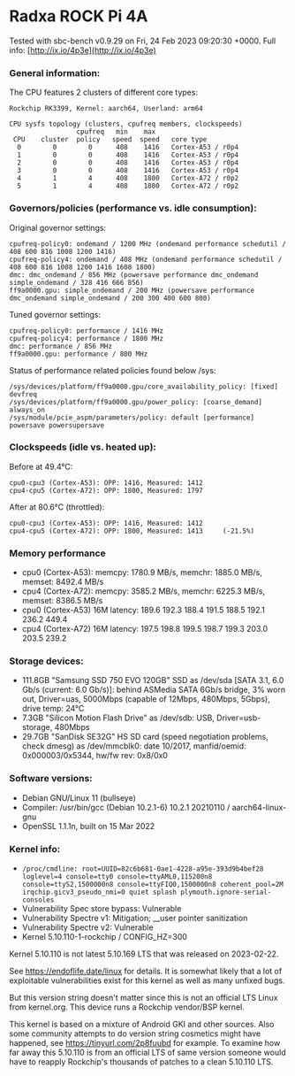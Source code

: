# Radxa ROCK Pi 4A

Tested with sbc-bench v0.9.29 on Fri, 24 Feb 2023 09:20:30 +0000. Full info: [http://ix.io/4p3e](http://ix.io/4p3e)

### General information:

The CPU features 2 clusters of different core types:

    Rockchip RK3399, Kernel: aarch64, Userland: arm64
    
    CPU sysfs topology (clusters, cpufreq members, clockspeeds)
                     cpufreq   min    max
     CPU    cluster  policy   speed  speed   core type
      0        0        0      408    1416   Cortex-A53 / r0p4
      1        0        0      408    1416   Cortex-A53 / r0p4
      2        0        0      408    1416   Cortex-A53 / r0p4
      3        0        0      408    1416   Cortex-A53 / r0p4
      4        1        4      408    1800   Cortex-A72 / r0p2
      5        1        4      408    1800   Cortex-A72 / r0p2

### Governors/policies (performance vs. idle consumption):

Original governor settings:

    cpufreq-policy0: ondemand / 1200 MHz (ondemand performance schedutil / 408 600 816 1008 1200 1416)
    cpufreq-policy4: ondemand / 408 MHz (ondemand performance schedutil / 408 600 816 1008 1200 1416 1608 1800)
    dmc: dmc_ondemand / 856 MHz (powersave performance dmc_ondemand simple_ondemand / 328 416 666 856)
    ff9a0000.gpu: simple_ondemand / 200 MHz (powersave performance dmc_ondemand simple_ondemand / 200 300 400 600 800)

Tuned governor settings:

    cpufreq-policy0: performance / 1416 MHz
    cpufreq-policy4: performance / 1800 MHz
    dmc: performance / 856 MHz
    ff9a0000.gpu: performance / 800 MHz

Status of performance related policies found below /sys:

    /sys/devices/platform/ff9a0000.gpu/core_availability_policy: [fixed] devfreq
    /sys/devices/platform/ff9a0000.gpu/power_policy: [coarse_demand] always_on
    /sys/module/pcie_aspm/parameters/policy: default [performance] powersave powersupersave

### Clockspeeds (idle vs. heated up):

Before at 49.4°C:

    cpu0-cpu3 (Cortex-A53): OPP: 1416, Measured: 1412 
    cpu4-cpu5 (Cortex-A72): OPP: 1800, Measured: 1797 

After at 80.6°C (throttled):

    cpu0-cpu3 (Cortex-A53): OPP: 1416, Measured: 1412 
    cpu4-cpu5 (Cortex-A72): OPP: 1800, Measured: 1413     (-21.5%)

### Memory performance

  * cpu0 (Cortex-A53): memcpy: 1780.9 MB/s, memchr: 1885.0 MB/s, memset: 8492.4 MB/s
  * cpu4 (Cortex-A72): memcpy: 3585.2 MB/s, memchr: 6225.3 MB/s, memset: 8386.5 MB/s
  * cpu0 (Cortex-A53) 16M latency: 189.6 192.3 188.4 191.5 188.5 192.1 236.2 449.4 
  * cpu4 (Cortex-A72) 16M latency: 197.5 198.8 199.5 198.7 199.3 203.0 203.5 239.2 

### Storage devices:

  * 111.8GB "Samsung SSD 750 EVO 120GB" SSD as /dev/sda [SATA 3.1, 6.0 Gb/s (current: 6.0 Gb/s)]: behind ASMedia SATA 6Gb/s bridge, 3% worn out, Driver=uas, 5000Mbps (capable of 12Mbps, 480Mbps, 5Gbps), drive temp: 24°C
  * 7.3GB "Silicon Motion Flash Drive" as /dev/sdb: USB, Driver=usb-storage, 480Mbps
  * 29.7GB "SanDisk SE32G" HS SD card (speed negotiation problems, check dmesg) as /dev/mmcblk0: date 10/2017, manfid/oemid: 0x000003/0x5344, hw/fw rev: 0x8/0x0

### Software versions:

  * Debian GNU/Linux 11 (bullseye)
  * Compiler: /usr/bin/gcc (Debian 10.2.1-6) 10.2.1 20210110 / aarch64-linux-gnu
  * OpenSSL 1.1.1n, built on 15 Mar 2022

### Kernel info:

  * `/proc/cmdline: root=UUID=82c6b681-0ae1-4228-a95e-393d9b4bef28 loglevel=4 console=tty0 console=ttyAML0,115200n8 console=ttyS2,1500000n8 console=ttyFIQ0,1500000n8 coherent_pool=2M irqchip.gicv3_pseudo_nmi=0 quiet splash plymouth.ignore-serial-consoles`
  * Vulnerability Spec store bypass: Vulnerable
  * Vulnerability Spectre v1:        Mitigation; __user pointer sanitization
  * Vulnerability Spectre v2:        Vulnerable
  * Kernel 5.10.110-1-rockchip / CONFIG_HZ=300

Kernel 5.10.110 is not latest 5.10.169 LTS that was released on 2023-02-22.

See https://endoflife.date/linux for details. It is somewhat likely that
a lot of exploitable vulnerabilities exist for this kernel as well as many
unfixed bugs.

But this version string doesn't matter since this is not an official LTS Linux
from kernel.org. This device runs a Rockchip vendor/BSP kernel.

This kernel is based on a mixture of Android GKI and other sources. Also some
community attempts to do version string cosmetics might have happened, see
https://tinyurl.com/2p8fuubd for example. To examine how far away this 5.10.110
is from an official LTS of same version someone would have to reapply Rockchip's
thousands of patches to a clean 5.10.110 LTS.
